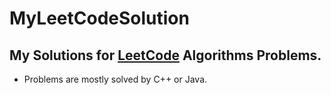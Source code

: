 # MyLeetCodeSolution
## My Solutions for [LeetCode](https://leetcode.com/) Algorithms Problems.

* Problems are mostly solved by C++ or Java.
